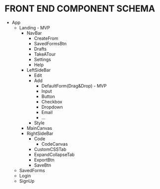 # FRONT END COMPONENT SCHEMA 

- App
  - Landing - MVP
    - NavBar
      - CreateFrom
      - SavedFormsBtn
      - Drafts
      - TakeATour
      - Settings
      - Help
    - LeftSideBar
      - Edit
      - Add
        - DefaultForm(Drag&Drop) - MVP
        - Input
        - Button
        - Checkbox
        - Dropdown
        - Email
        - ...
      - Style
    - MainCanvas
    - RightSideBar
      - Code
        - CodeCanvas
      - CustomCSSTab
      - ExpandCollapseTab
      - ExportBtn
      - SaveBtn
  - SavedForms 
  - Login
  - SignUp
  
